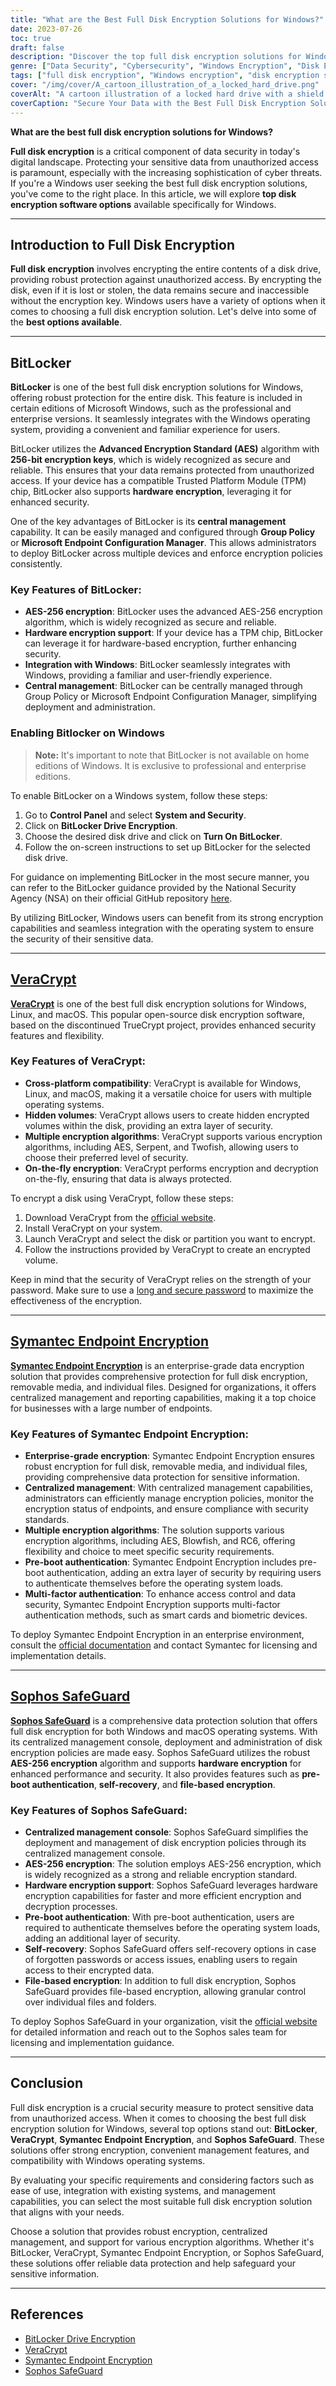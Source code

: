 ```yaml
---
title: "What are the Best Full Disk Encryption Solutions for Windows?"
date: 2023-07-26
toc: true
draft: false
description: "Discover the top full disk encryption solutions for Windows that provide robust security and protect your sensitive data from unauthorized access."
genre: ["Data Security", "Cybersecurity", "Windows Encryption", "Disk Encryption", "Data Protection", "Encryption Software", "Security Solutions", "Windows Security", "Data Privacy", "Computer Security"]
tags: ["full disk encryption", "Windows encryption", "disk encryption software", "data security", "cybersecurity", "encryption solutions", "BitLocker", "VeraCrypt", "Symantec Endpoint Encryption", "Sophos SafeGuard", "AES encryption", "data protection", "Windows security", "encryption algorithms", "hardware encryption", "centralized management", "pre-boot authentication", "multi-factor authentication", "cross-platform compatibility", "data privacy", "file-based encryption", "data encryption", "secure data storage", "data security solutions", "encryption tools", "security software", "secure file storage", "strong encryption", "secure data access"]
cover: "/img/cover/A_cartoon_illustration_of_a_locked_hard_drive.png"
coverAlt: "A cartoon illustration of a locked hard drive with a shield symbolizing full disk encryption."
coverCaption: "Secure Your Data with the Best Full Disk Encryption Solutions for Windows."
---
```


**What are the best full disk encryption solutions for Windows?**

**Full disk encryption** is a critical component of data security in today's digital landscape. Protecting your sensitive data from unauthorized access is paramount, especially with the increasing sophistication of cyber threats. If you're a Windows user seeking the best full disk encryption solutions, you've come to the right place. In this article, we will explore **top disk encryption software options** available specifically for Windows.

______

## Introduction to Full Disk Encryption

**Full disk encryption** involves encrypting the entire contents of a disk drive, providing robust protection against unauthorized access. By encrypting the disk, even if it is lost or stolen, the data remains secure and inaccessible without the encryption key. Windows users have a variety of options when it comes to choosing a full disk encryption solution. Let's delve into some of the **best options available**.

______

## BitLocker

**BitLocker** is one of the best full disk encryption solutions for Windows, offering robust protection for the entire disk. This feature is included in certain editions of Microsoft Windows, such as the professional and enterprise versions. It seamlessly integrates with the Windows operating system, providing a convenient and familiar experience for users.

BitLocker utilizes the **Advanced Encryption Standard (AES)** algorithm with **256-bit encryption keys**, which is widely recognized as secure and reliable. This ensures that your data remains protected from unauthorized access. If your device has a compatible Trusted Platform Module (TPM) chip, BitLocker also supports **hardware encryption**, leveraging it for enhanced security.

One of the key advantages of BitLocker is its **central management** capability. It can be easily managed and configured through **Group Policy** or **Microsoft Endpoint Configuration Manager**. This allows administrators to deploy BitLocker across multiple devices and enforce encryption policies consistently.

### Key Features of BitLocker:

- **AES-256 encryption**: BitLocker uses the advanced AES-256 encryption algorithm, which is widely recognized as secure and reliable.
- **Hardware encryption support**: If your device has a TPM chip, BitLocker can leverage it for hardware-based encryption, further enhancing security.
- **Integration with Windows**: BitLocker seamlessly integrates with Windows, providing a familiar and user-friendly experience.
- **Central management**: BitLocker can be centrally managed through Group Policy or Microsoft Endpoint Configuration Manager, simplifying deployment and administration.

### Enabling Bitlocker on Windows

> **Note:** It's important to note that BitLocker is not available on home editions of Windows. It is exclusive to professional and enterprise editions.

To enable BitLocker on a Windows system, follow these steps:

1. Go to **Control Panel** and select **System and Security**.
2. Click on **BitLocker Drive Encryption**.
3. Choose the desired disk drive and click on **Turn On BitLocker**.
4. Follow the on-screen instructions to set up BitLocker for the selected disk drive.

For guidance on implementing BitLocker in the most secure manner, you can refer to the BitLocker guidance provided by the National Security Agency (NSA) on their official GitHub repository [here](https://github.com/nsacyber/BitLocker-Guidance).

By utilizing BitLocker, Windows users can benefit from its strong encryption capabilities and seamless integration with the operating system to ensure the security of their sensitive data.
______

## [VeraCrypt](https://veracrypt.fr/en/Home.html)

[**VeraCrypt**](https://veracrypt.fr/en/Home.html) is one of the best full disk encryption solutions for Windows, Linux, and macOS. This popular open-source disk encryption software, based on the discontinued TrueCrypt project, provides enhanced security features and flexibility.

### Key Features of VeraCrypt:

- **Cross-platform compatibility**: VeraCrypt is available for Windows, Linux, and macOS, making it a versatile choice for users with multiple operating systems.
- **Hidden volumes**: VeraCrypt allows users to create hidden encrypted volumes within the disk, providing an extra layer of security.
- **Multiple encryption algorithms**: VeraCrypt supports various encryption algorithms, including AES, Serpent, and Twofish, allowing users to choose their preferred level of security.
- **On-the-fly encryption**: VeraCrypt performs encryption and decryption on-the-fly, ensuring that data is always protected.

To encrypt a disk using VeraCrypt, follow these steps:

1. Download VeraCrypt from the [official website](https://veracrypt.fr/en/Home.html).
2. Install VeraCrypt on your system.
3. Launch VeraCrypt and select the disk or partition you want to encrypt.
4. Follow the instructions provided by VeraCrypt to create an encrypted volume.

Keep in mind that the security of VeraCrypt relies on the strength of your password. Make sure to use a [long and secure password](https://simeononsecurity.com/articles/how-to-create-strong-passwords/) to maximize the effectiveness of the encryption.

______
## [Symantec Endpoint Encryption](https://www.broadcom.com/products/cybersecurity/endpoint/end-user)

[**Symantec Endpoint Encryption**](https://www.broadcom.com/products/cybersecurity/endpoint/end-user) is an enterprise-grade data encryption solution that provides comprehensive protection for full disk encryption, removable media, and individual files. Designed for organizations, it offers centralized management and reporting capabilities, making it a top choice for businesses with a large number of endpoints.

### Key Features of Symantec Endpoint Encryption:

- **Enterprise-grade encryption**: Symantec Endpoint Encryption ensures robust encryption for full disk, removable media, and individual files, providing comprehensive data protection for sensitive information.
- **Centralized management**: With centralized management capabilities, administrators can efficiently manage encryption policies, monitor the encryption status of endpoints, and ensure compliance with security standards.
- **Multiple encryption algorithms**: The solution supports various encryption algorithms, including AES, Blowfish, and RC6, offering flexibility and choice to meet specific security requirements.
- **Pre-boot authentication**: Symantec Endpoint Encryption includes pre-boot authentication, adding an extra layer of security by requiring users to authenticate themselves before the operating system loads.
- **Multi-factor authentication**: To enhance access control and data security, Symantec Endpoint Encryption supports multi-factor authentication methods, such as smart cards and biometric devices.

To deploy Symantec Endpoint Encryption in an enterprise environment, consult the [official documentation](https://www.broadcom.com/products/cybersecurity/endpoint/end-user) and contact Symantec for licensing and implementation details.

______

## [Sophos SafeGuard](https://www.sophos.com/en-us/products/central-device-encryption)

[**Sophos SafeGuard**](https://www.sophos.com/en-us/products/central-device-encryption) is a comprehensive data protection solution that offers full disk encryption for both Windows and macOS operating systems. With its centralized management console, deployment and administration of disk encryption policies are made easy. Sophos SafeGuard utilizes the robust **AES-256 encryption** algorithm and supports **hardware encryption** for enhanced performance and security. It also provides features such as **pre-boot authentication**, **self-recovery**, and **file-based encryption**.

### Key Features of Sophos SafeGuard:

- **Centralized management console**: Sophos SafeGuard simplifies the deployment and management of disk encryption policies through its centralized management console.
- **AES-256 encryption**: The solution employs AES-256 encryption, which is widely recognized as a strong and reliable encryption standard.
- **Hardware encryption support**: Sophos SafeGuard leverages hardware encryption capabilities for faster and more efficient encryption and decryption processes.
- **Pre-boot authentication**: With pre-boot authentication, users are required to authenticate themselves before the operating system loads, adding an additional layer of security.
- **Self-recovery**: Sophos SafeGuard offers self-recovery options in case of forgotten passwords or access issues, enabling users to regain access to their encrypted data.
- **File-based encryption**: In addition to full disk encryption, Sophos SafeGuard provides file-based encryption, allowing granular control over individual files and folders.

To deploy Sophos SafeGuard in your organization, visit the [official website](https://www.sophos.com/en-us/products/central-device-encryption) for detailed information and reach out to the Sophos sales team for licensing and implementation guidance.

______

## Conclusion

Full disk encryption is a crucial security measure to protect sensitive data from unauthorized access. When it comes to choosing the best full disk encryption solution for Windows, several top options stand out: **BitLocker**, **VeraCrypt**, **Symantec Endpoint Encryption**, and **Sophos SafeGuard**. These solutions offer strong encryption, convenient management features, and compatibility with Windows operating systems.

By evaluating your specific requirements and considering factors such as ease of use, integration with existing systems, and management capabilities, you can select the most suitable full disk encryption solution that aligns with your needs.

Choose a solution that provides robust encryption, centralized management, and support for various encryption algorithms. Whether it's BitLocker, VeraCrypt, Symantec Endpoint Encryption, or Sophos SafeGuard, these solutions offer reliable data protection and help safeguard your sensitive information.

______

## References

- [BitLocker Drive Encryption](https://docs.microsoft.com/en-us/windows/security/information-protection/bitlocker/bitlocker-drive-encryption-overview)
- [VeraCrypt](https://www.veracrypt.fr/)
- [Symantec Endpoint Encryption](https://www.symantec.com/products/endpoint-encryption)
- [Sophos SafeGuard](https://www.sophos.com/en-us/products/central-device-encryption)
